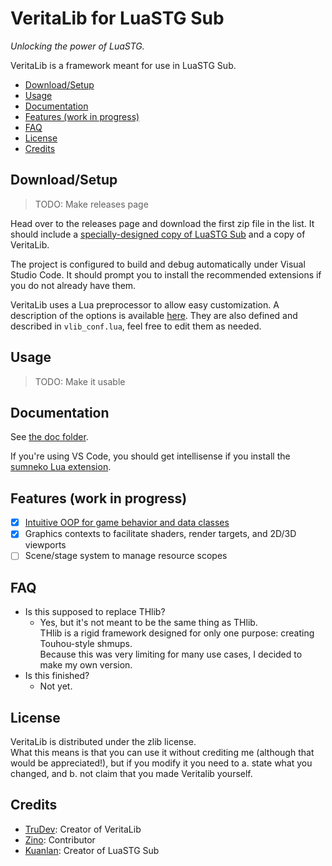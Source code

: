 # VeritaLib for LuaSTG Sub
*Unlocking the power of LuaSTG.*

VeritaLib is a framework meant for use in LuaSTG Sub.

- [Download/Setup](#downloadsetup)
- [Usage](#usage)
- [Documentation](#documentation)
- [Features (work in progress)](#features-work-in-progress)
- [FAQ](#faq)
- [License](#license)
- [Credits](#credits)

## Download/Setup
> TODO: Make releases page

Head over to the releases page and download the first zip file in the list. It should include a
[specially-designed copy of LuaSTG Sub](https://github.com/Tru-Dev/LuaSTG-Sub/tree/verita) and a
copy of VeritaLib.

The project is configured to build and debug automatically under Visual Studio Code.
It should prompt you to install the recommended extensions if you do not already have them.

VeritaLib uses a Lua preprocessor to allow easy customization. A description of the options is
available [here](doc/Config.md). They are also defined and described in `vlib_conf.lua`,
feel free to edit them as needed.

## Usage
> TODO: Make it usable

## Documentation
See [the doc folder](./doc/).

If you're using VS Code, you should get intellisense if you install the
[sumneko Lua extension](https://marketplace.visualstudio.com/items?itemName=sumneko.lua).

## Features (work in progress)
- [X] [Intuitive OOP for game behavior and data classes](doc/Core/Classes.md)
- [X] Graphics contexts to facilitate shaders, render targets, and 2D/3D viewports
- [ ] Scene/stage system to manage resource scopes

## FAQ
- Is this supposed to replace THlib?  
  - Yes, but it's not meant to be the same thing as THlib.  
    THlib is a rigid framework designed for only one purpose: creating Touhou-style shmups.  
    Because this was very limiting for many use cases, I decided to make my own version.
- Is this finished?
  - Not yet.

## License
VeritaLib is distributed under the zlib license.  
What this means is that you can use it without crediting me (although that would be appreciated!),
but if you modify it you need to a. state what you changed, and b. not claim that you made
Veritalib yourself.

## Credits
- [TruDev](https://github.com/Tru-Dev): Creator of VeritaLib
- [Zino](https://github.com/zinoLath): Contributor
- [Kuanlan](https://github.com/Demonese): Creator of LuaSTG Sub
